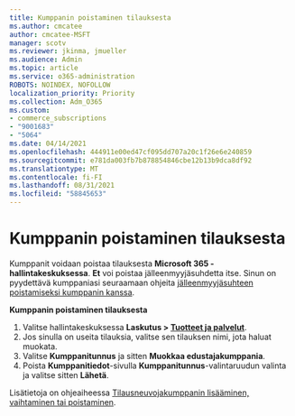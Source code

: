 ```yaml
---
title: Kumppanin poistaminen tilauksesta
ms.author: cmcatee
author: cmcatee-MSFT
manager: scotv
ms.reviewer: jkinma, jmueller
ms.audience: Admin
ms.topic: article
ms.service: o365-administration
ROBOTS: NOINDEX, NOFOLLOW
localization_priority: Priority
ms.collection: Adm_O365
ms.custom:
- commerce_subscriptions
- "9001683"
- "5064"
ms.date: 04/14/2021
ms.openlocfilehash: 444911e00ed47cf095dd707a20c1f26e6e240859
ms.sourcegitcommit: e781da003fb7b878854846cbe12b13b9dca8df92
ms.translationtype: MT
ms.contentlocale: fi-FI
ms.lasthandoff: 08/31/2021
ms.locfileid: "58845653"
---
```

# <a name="remove-a-partner-from-a-subscription"></a>Kumppanin poistaminen tilauksesta

Kumppanit voidaan poistaa tilauksesta **Microsoft 365 -hallintakeskuksessa**. **Et** voi poistaa jälleenmyyjäsuhdetta itse. Sinun on pyydettävä kumppaniasi seuraamaan ohjeita [jälleenmyyjäsuhteen poistamiseksi kumppanin kanssa](https://docs.microsoft.com/partner-center/remove-a-relationship).

**Kumppanin poistaminen tilauksesta**

1. Valitse hallintakeskuksessa **Laskutus > [Tuotteet ja palvelut](https://go.microsoft.com/fwlink/p/?linkid=842054)**.
2. Jos sinulla on useita tilauksia, valitse sen tilauksen nimi, jota haluat muokata.
3. Valitse **Kumppanitunnus** ja sitten **Muokkaa edustajakumppania**.
4. Poista **Kumppanitiedot**-sivulla **Kumppanitunnus**-valintaruudun valinta ja valitse sitten **Lähetä**.

Lisätietoja on ohjeaiheessa [Tilausneuvojakumppanin lisääminen, vaihtaminen tai poistaminen](https://docs.microsoft.com/microsoft-365/admin/misc/add-partner?view=o365-worldwide).
